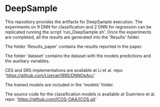 # DeepSample

This repository provides the artifacts for DeepSample execution. 
The experiments on 9 DNN for classification and 2 DNN for regression can be replicated running the script 'run_DeepSample.sh'.
Once the experiments are completed, all the results are generated into the 'Results' folder.

The folder 'Results_paper' contains the results reported in the paper.

The folder 'dataset' contains the dataset with the models predictions and the auxiliary variables.

CES and SRS implementations are available at Li et al. repo 'https://github.com/Lizenan1995/DNNOpAcc'

The trained models are included in the 'models' folder.

The source code for the classification models is available at Guerriero et al. repo: 'https://github.com/ICOS-OAA/ICOS.git'